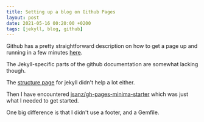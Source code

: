 ```yaml
---
title: Setting up a blog on Github Pages
layout: post
date: 2021-05-16 00:20:00 +0200
tags: [jekyll, blog, github]
---
```


Github has a pretty straightforward description on how to get
a page up and running in a few minutes [here](https://pages.github.com/).

The Jekyll-specific parts of the github documentation are somewhat lacking
though.

The [structure page](https://jekyllrb.com/docs/structure/) for jekyll didn't
help a lot either.

Then I have encountered [jsanz/gh-pages-minima-starter](https://github.com/jsanz/gh-pages-minima-starter)
which was just what I needed to get started.

One big difference is that I didn't use a footer, and a Gemfile.
